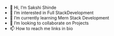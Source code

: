 - 👋 Hi, I’m Sakshi Shinde
- 👀 I’m interested in Full StackDevelopment
- 🌱 I’m currently learning Mern Stack Development
- 💞️ I’m looking to collaborate on Projects
- 📫 How to reach me links in bio

<!---
Sakshi902754252/Sakshi902754252 is a ✨ special ✨ repository because its `README.md` (this file) appears on your GitHub profile.
You can click the Preview link to take a look at your changes.
--->

